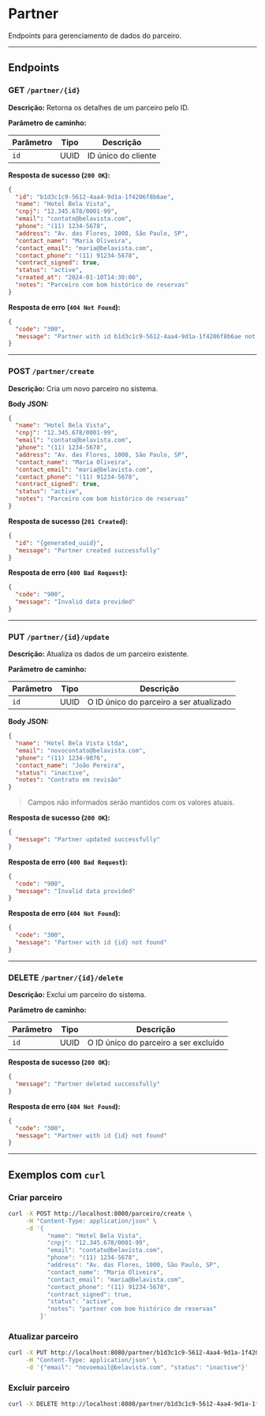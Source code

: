 # Partner 
Endpoints para gerenciamento de dados do parceiro.

---

## Endpoints

### GET `/partner/{id}`

**Descrição:** Retorna os detalhes de um parceiro pelo ID.

**Parâmetro de caminho:**

| Parâmetro | Tipo | Descrição           |
|-----------|------|---------------------|
| `id`      | UUID | ID único do cliente |

**Resposta de sucesso (`200 OK`):**

```json
{
  "id": "b1d3c1c9-5612-4aa4-9d1a-1f4206f8b6ae",
  "name": "Hotel Bela Vista",
  "cnpj": "12.345.678/0001-99",
  "email": "contato@belavista.com",
  "phone": "(11) 1234-5678",
  "address": "Av. das Flores, 1000, São Paulo, SP",
  "contact_name": "Maria Oliveira",
  "contact_email": "maria@belavista.com",
  "contact_phone": "(11) 91234-5678",
  "contract_signed": true,
  "status": "active",
  "created_at": "2024-01-10T14:30:00",
  "notes": "Parceiro com bom histórico de reservas"
}
```

**Resposta de erro (`404 Not Found`):**

```json
{
  "code": "300",
  "message": "Partner with id b1d3c1c9-5612-4aa4-9d1a-1f4206f8b6ae not found"
}
```

---

### POST `/partner/create`

**Descrição:** Cria um novo parceiro no sistema.

**Body JSON:**

```json
{
  "name": "Hotel Bela Vista",
  "cnpj": "12.345.678/0001-99",
  "email": "contato@belavista.com",
  "phone": "(11) 1234-5678",
  "address": "Av. das Flores, 1000, São Paulo, SP",
  "contact_name": "Maria Oliveira",
  "contact_email": "maria@belavista.com",
  "contact_phone": "(11) 91234-5678",
  "contract_signed": true,
  "status": "active",
  "notes": "Parceiro com bom histórico de reservas"
}
```

**Resposta de sucesso (`201 Created`):**

```json
{
  "id": "{generated_uuid}",
  "message": "Partner created successfully"
}
```

**Resposta de erro (`400 Bad Request`):**

```json
{
  "code": "900",
  "message": "Invalid data provided"
}
```

---

### PUT `/partner/{id}/update`

**Descrição:** Atualiza os dados de um parceiro existente.

**Parâmetro de caminho:**

| Parâmetro | Tipo | Descrição                               |
|-----------|------|-----------------------------------------|
| `id`      | UUID | O ID único do parceiro a ser atualizado |

**Body JSON:**

```json
{
  "name": "Hotel Bela Vista Ltda",
  "email": "novocontato@belavista.com",
  "phone": "(11) 1234-9876",
  "contact_name": "João Pereira",
  "status": "inactive",
  "notes": "Contrato em revisão"
}
```

> Campos não informados serão mantidos com os valores atuais.

**Resposta de sucesso (`200 OK`):**

```json
{
  "message": "Partner updated successfully"
}
```

**Resposta de erro (`400 Bad Request`):**

```json
{
  "code": "900",
  "message": "Invalid data provided"
}
```

**Resposta de erro (`404 Not Found`):**

```json
{
  "code": "300",
  "message": "Partner with id {id} not found"
}
```

---

### DELETE `/partner/{id}/delete`

**Descrição:** Exclui um parceiro do sistema.

**Parâmetro de caminho:**

| Parâmetro | Tipo | Descrição                             |
|-----------|------|---------------------------------------|
| `id`      | UUID | O ID único do parceiro a ser excluído |

**Resposta de sucesso (`200 OK`):**

```json
{
  "message": "Partner deleted successfully"
}
```

**Resposta de erro (`404 Not Found`):**

```json
{
  "code": "300",
  "message": "Partner with id {id} not found"
}
```

---

## Exemplos com `curl`

### Criar parceiro

```bash
curl -X POST http://localhost:8080/parceiro/create \
     -H "Content-Type: application/json" \
     -d '{
           "name": "Hotel Bela Vista",
           "cnpj": "12.345.678/0001-99",
           "email": "contato@belavista.com",
           "phone": "(11) 1234-5678",
           "address": "Av. das Flores, 1000, São Paulo, SP",
           "contact_name": "Maria Oliveira",
           "contact_email": "maria@belavista.com",
           "contact_phone": "(11) 91234-5678",
           "contract_signed": true,
           "status": "active",
           "notes": "partner com bom histórico de reservas"
         }'
```

### Atualizar parceiro

```bash
curl -X PUT http://localhost:8080/partner/b1d3c1c9-5612-4aa4-9d1a-1f4206f8b6ae/update \
     -H "Content-Type: application/json" \
     -d '{"email": "novoemail@belavista.com", "status": "inactive"}'
```

### Excluir parceiro

```bash
curl -X DELETE http://localhost:8080/partner/b1d3c1c9-5612-4aa4-9d1a-1f4206f8b6ae/delete
```